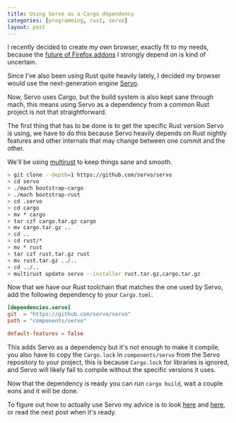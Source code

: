 ```yaml
---
title: Using Servo as a Cargo dependency
categories: [programming, rust, servo]
layout: post
---
```


I recently decided to create my own browser, exactly fit to my needs, because
the [future of Firefox addons][1] I strongly depend on is kind of uncertain.

Since I've also been using Rust quite heavily lately, I decided my browser would use
the next-generation engine [Servo][2].

Now, Servo uses Cargo, but the build system is also kept sane through mach, this means
using Servo as a dependency from a common Rust project is not that straightforward.

The first thing that has to be done is to get the specific Rust version Servo
is using, we have to do this because Servo heavily depends on Rust nightly
features and other internals that may change between one commit and the other.

We'll be using [multirust][3] to keep things sane and smooth.

```bash
> git clone --depth=1 https://github.com/servo/servo
> cd servo
> ./mach bootstrap-cargo
> ./mach bootstrap-rust
> cd .servo
> cd cargo
> mv * cargo
> tar czf cargo.tar.gz cargo
> mv cargo.tar.gz ..
> cd ..
> cd rust/*
> mv * rust
> tar czf rust.tar.gz rust
> mv rust.tar.gz ../..
> cd ../..
> multirust update servo --installer rust.tar.gz,cargo.tar.gz
```

Now that we have our Rust toolchain that matches the one used by Servo, add the
following dependency to your `Cargo.toml`.

```toml
[dependencies.servo]
git  = "https://github.com/servo/servo"
path = "components/servo"

default-features = false
```

This adds Servo as a dependency but it's not enough to make it compile, you
also have to copy the `Cargo.lock` in `components/servo` from the Servo
repository to your project, this is because `Cargo.lock` for libraries is
ignored, and Servo will likely fail to compile without the specific versions
it uses.

Now that the dependency is ready you can run `cargo build`, wait a couple eons
and it will be done.

To figure out how to actually use Servo my advice is to look [here][4] and
[here][4], or read the next post when it's ready.

[1]: https://blog.mozilla.org/addons/2015/08/21/the-future-of-developing-firefox-add-ons/
[2]: https://github.com/servo/servo
[3]: https://github.com/brson/multirust
[4]: https://github.com/servo/servo/tree/master/ports/glutin
[5]: https://github.com/servo/servo/tree/master/components/servo
